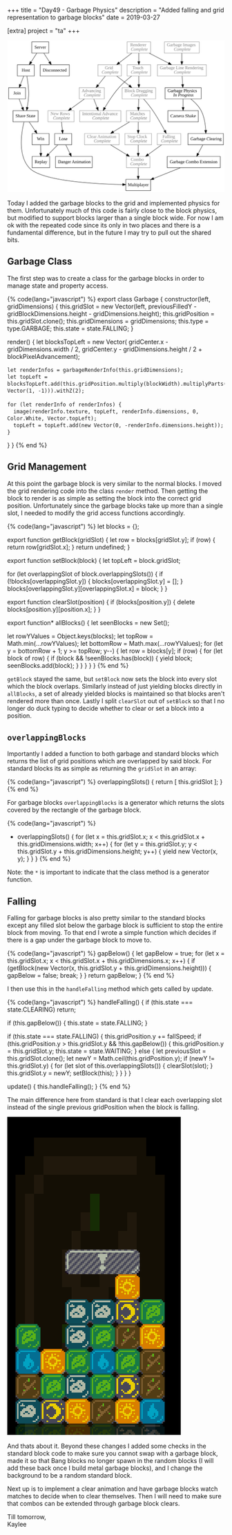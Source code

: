 +++
title = "Day49 - Garbage Physics"
description = "Added falling and grid representation to garbage blocks"
date = 2019-03-27

[extra]
project = "ta"
+++

![Todo](./todo.svg)

Today I added the garbage blocks to the grid and implemented physics for them.
Unfortunately much of this code is fairly close to the block physics, but
modified to support blocks larger than a single block wide. For now I am ok with
the repeated code since its only in two places and there is a fundamental
difference, but in the future I may try to pull out the shared bits.

## Garbage Class

The first step was to create a class for the garbage blocks in order to manage
state and property access.

{% code(lang="javascript") %}
export class Garbage {
  constructor(left, gridDimensions) {
    this.gridSlot = new Vector(left, previousFilledY - gridBlockDimensions.height - gridDimensions.height);
    this.gridPosition = this.gridSlot.clone();
    this.gridDimensions = gridDimensions;
    this.type = type.GARBAGE;
    this.state = state.FALLING;
  }

  render() {
    let blocksTopLeft = new Vector(
      gridCenter.x - gridDimensions.width / 2,
      gridCenter.y - gridDimensions.height / 2 + blockPixelAdvancement);

    let renderInfos = garbageRenderInfo(this.gridDimensions);
    let topLeft = blocksTopLeft.add(this.gridPosition.multiply(blockWidth).multiplyParts(new Vector(1, -1))).withZ(2);

    for (let renderInfo of renderInfos) {
      image(renderInfo.texture, topLeft, renderInfo.dimensions, 0, Color.White, Vector.topLeft);
      topLeft = topLeft.add(new Vector(0, -renderInfo.dimensions.height));
    }
  }
}
{% end %}

## Grid Management

At this point the garbage block is very similar to the normal blocks. I moved
the grid rendering code into the class `render` method. Then getting the block
to render is as simple as setting the block into the correct grid position.
Unfortunately since the garbage blocks take up more than a single slot, I needed
to modify the grid access functions accordingly.

{% code(lang="javascript") %}
let blocks = {};

export function getBlock(gridSlot) {
  let row = blocks[gridSlot.y];
  if (row) {
    return row[gridSlot.x];
  }
  return undefined;
}

export function setBlock(block) {
  let topLeft = block.gridSlot;

  for (let overlappingSlot of block.overlappingSlots()) {
    if (!blocks[overlappingSlot.y]) {
      blocks[overlappingSlot.y] = [];
    }
    blocks[overlappingSlot.y][overlappingSlot.x] = block;
  }
}

export function clearSlot(position) {
  if (blocks[position.y]) {
    delete blocks[position.y][position.x];
  }
}

export function* allBlocks() {
  let seenBlocks = new Set();

  let rowYValues = Object.keys(blocks);
  let topRow = Math.min(...rowYValues);
  let bottomRow = Math.max(...rowYValues);
  for (let y = bottomRow + 1; y >= topRow; y--) {
    let row = blocks[y];
    if (row) {
      for (let block of row) {
        if (block && !seenBlocks.has(block)) {
          yield block;
          seenBlocks.add(block);
        }
      }
    }
  }
}
{% end %}

`getBlock` stayed the same, but `setBlock` now sets the block into every slot
which the block overlaps. Similarly instead of just yielding blocks directly in
`allBlocks`, a set of already yielded blocks is maintained so that blocks aren't
rendered more than once. Lastly I split `clearSlot` out of `setBlock` so that I
no longer do duck typing to decide whether to clear or set a block into a
position.

## `overlappingBlocks`

Importantly I added a function to both garbage and standard blocks which returns
the list of grid positions which are overlapped by said block. For standard
blocks its as simple as returning the `gridSlot` in an array:

{% code(lang="javascript") %}
overlappingSlots() {
  return [ this.gridSlot ];
}
{% end %}

For garbage blocks `overlappingBlocks` is a generator which returns the slots
covered by the rectangle of the garbage block.

{% code(lang="javascript") %}
* overlappingSlots() {
  for (let x = this.gridSlot.x; x < this.gridSlot.x + this.gridDimensions.width; x++) {
    for (let y = this.gridSlot.y; y < this.gridSlot.y + this.gridDimensions.height; y++) {
      yield new Vector(x, y);
    }
  }
}
{% end %}

Note: the `*` is important to indicate that the class method is a generator
function.

## Falling

Falling for garbage blocks is also pretty similar to the standard blocks except
any filled slot below the garbage block is sufficient to stop the entire block
from moving. To that end I wrote a simple function which decides if there is a
gap under the garbage block to move to.

{% code(lang="javascript") %}
gapBelow() {
  let gapBelow = true;
  for (let x = this.gridSlot.x; x < this.gridSlot.x + this.gridDimensions.x; x++) {
    if (getBlock(new Vector(x, this.gridSlot.y + this.gridDimensions.height))) {
      gapBelow = false;
      break;
    }
  }
  return gapBelow;
}
{% end %}

I then use this in the `handleFalling` method which gets called by update.

{% code(lang="javascript") %}
handleFalling() {
  if (this.state === state.CLEARING) return;

  if (this.gapBelow()) {
    this.state = state.FALLING;
  }

  if (this.state === state.FALLING) {
    this.gridPosition.y += fallSpeed;
    if (this.gridPosition.y > this.gridSlot.y && !this.gapBelow()) {
      this.gridPosition.y = this.gridSlot.y;
      this.state = state.WAITING;
    } else {
      let previousSlot = this.gridSlot.clone();
      let newY = Math.ceil(this.gridPosition.y);
      if (newY != this.gridSlot.y) {
        for (let slot of this.overlappingSlots()) {
          clearSlot(slot);
        }
        this.gridSlot.y = newY;
        setBlock(this);
      }
    }
  }
}

update() {
  this.handleFalling();
}
{% end %}

The main difference here from standard is that I clear each overlapping slot
instead of the single previous gridPosition when the block is falling.

![GarbagePhysics](GarbagePhysics.gif)

And thats about it. Beyond these changes I added some checks in the standard
block code to make sure you cannot swap with a garbage block, made it so that
Bang blocks no longer spawn in the random blocks (I will add these back once I
build metal garbage blocks), and I change the background to be a random standard
block.

Next up is to implement a clear animation and have garbage blocks watch matches
to decide when to clear themselves. Then I will need to make sure that combos
can be extended through garbage block clears.

Till tomorrow,  
Kaylee
